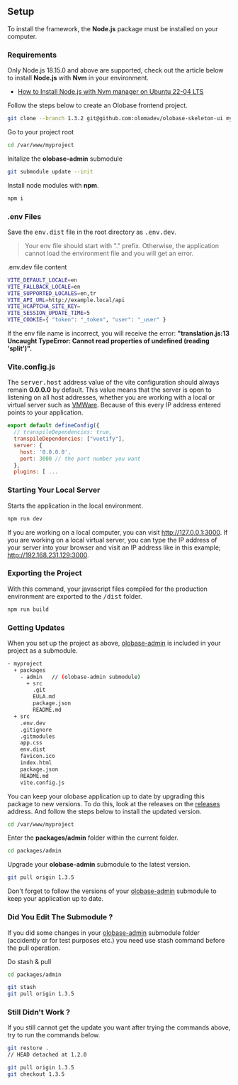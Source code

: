
## Setup

To install the framework, the <b>Node.js</b> package must be installed on your computer.

### Requirements

Only Node.js 18.15.0 and above are supported, check out the article below to install <b>Node.js</b> with <b>Nvm</b> in your environment.

* <a href="https://medium.com/@ersin.guvenc/node-js-installation-with-nvm-manager-on-ubuntu-22-04-lts-for-olobase-development-de6f5542c78e" target="_blank">How to Install Node.js with Nvm manager on Ubuntu 22-04 LTS</a>

Follow the steps below to create an Olobase frontend project.

```bash [no-line-numbers] [command-line] data-user="root" data-host="localhost"
git clone --branch 1.3.2 git@github.com:olomadev/olobase-skeleton-ui myproject
```

Go to your project root

```bash [no-line-numbers] [command-line] data-user="root" data-host="localhost"
cd /var/www/myproject
```

Initalize the <b>olobase-admin</b> submodule

```bash [no-line-numbers] [command-line] data-user="root" data-host="localhost"
git submodule update --init
```

Install node modules with <b>npm</b>.

```bash
npm i 
```

### .env Files

Save the <kbd>env.dist</kbd> file in the root directory as <kbd>.env.dev</kbd>.

> Your env file should start with "." prefix. Otherwise, the application cannot load the environment file and you will get an error.

.env.dev file content

```sh
VITE_DEFAULT_LOCALE=en
VITE_FALLBACK_LOCALE=en
VITE_SUPPORTED_LOCALES=en,tr
VITE_API_URL=http://example.local/api
VITE_HCAPTCHA_SITE_KEY=
VITE_SESSION_UPDATE_TIME=5
VITE_COOKIE={ "token": "_token", "user": "_user" }
```

If the env file name is incorrect, you will receive the error: <b>"translation.js:13 Uncaught TypeError: Cannot read properties of undefined (reading 'split')".</b>

### Vite.config.js

The <kbd>server.host</kbd> address value of the vite configuration should always remain <b>0.0.0.0</b> by default. This value means that the server is open to listening on all host addresses, whether you are working with a local or virtual server such as <a href="https://www.vmware.com/" target="_blank">VMWare</a>. Because of this every IP address entered points to your application.

```js
export default defineConfig({
  // transpileDependencies: true,
  transpileDependencies: ["vuetify"],
  server: {
    host: '0.0.0.0',
    port: 3000 // the port number you want
  },
  plugins: [ ...
```

### Starting Your Local Server

Starts the application in the local environment.

```bash
npm run dev
```

If you are working on a local computer, you can visit http://127.0.0.1:3000. If you are working on a local virtual server, you can type the IP address of your server into your browser and visit an IP address like in this example; http://192.168.231.129:3000.

### Exporting the Project

With this command, your javascript files compiled for the production environment are exported to the <kbd>/dist</kbd> folder.

```bash
npm run build
```

### Getting Updates

When you set up the project as above, <a href="https://github.com/olomadev/olobase-admin" target="_blank">olobase-admin</a> is included in your project as a submodule. 

```sh
- myproject
  + packages
    - admin   // (olobase-admin submodule)
      + src
        .git
        EULA.md
        package.json
        README.md
  + src
    .env.dev
    .gitignore
    .gitmodules
    app.css
    env.dist
    favicon.ico
    index.html
    package.json
    README.md
    vite.config.js
```

You can keep your olobase application up to date by upgrading this package to new versions. To do this, look at the releases on the <a href="https://github.com/olomadev/olobase-admin/releases" target="_blank">releases</a> address. And follow the steps below to install the updated version.

```sh
cd /var/www/myproject
````

Enter the <b>packages/admin</b> folder within the current folder.

```sh
cd packages/admin
```

Upgrade your <b>olobase-admin</b> submodule to the latest version.

```sh
git pull origin 1.3.5
```

Don't forget to follow the versions of your <a href="https://github.com/olomadev/olobase-admin" target="_blank">olobase-admin</a> submodule to keep your application 
up to date.

### Did You Edit The Submodule ?

If you did some changes in your <a href="https://github.com/olomadev/olobase-admin" target="_blank">olobase-admin</a> submodule folder (accidently or for test purposes etc.) you need use stash command before the pull operation.

Do stash & pull

```sh
cd packages/admin

git stash
git pull origin 1.3.5
```

### Still Didn't Work ?

If you still cannot get the update you want after trying the commands above, try to run the commands below.

```sh
git restore .
// HEAD detached at 1.2.0

git pull origin 1.3.5
git checkout 1.3.5
```